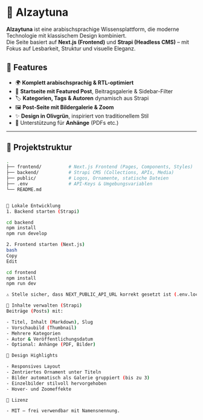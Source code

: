 # 🕌 Alzaytuna

**Alzaytuna** ist eine arabischsprachige Wissensplattform, die moderne Technologie mit klassischem Design kombiniert.  
Die Seite basiert auf **Next.js (Frontend)** und **Strapi (Headless CMS)** – mit Fokus auf Lesbarkeit, Struktur und visuelle Eleganz.

## 🌿 Features

- 🌍 **Komplett arabischsprachig & RTL-optimiert**
- 📰 **Startseite mit Featured Post**, Beitragsgalerie & Sidebar-Filter
- 🏷️ **Kategorien, Tags & Autoren** dynamisch aus Strapi
- 🖼 **Post-Seite mit Bildergalerie & Zoom**
- ✨ **Design in Olivgrün**, inspiriert von traditionellem Stil
- 📎 Unterstützung für **Anhänge** (PDFs etc.)

---

## 📂 Projektstruktur

```bash
.
├── frontend/          # Next.js Frontend (Pages, Components, Styles)
├── backend/           # Strapi CMS (Collections, APIs, Media)
├── public/            # Logos, Ornamente, statische Dateien
├── .env               # API-Keys & Umgebungsvariablen
└── README.md


🚀 Lokale Entwicklung
1. Backend starten (Strapi)

cd backend
npm install
npm run develop

2. Frontend starten (Next.js)
bash
Copy
Edit

cd frontend
npm install
npm run dev

⚠️ Stelle sicher, dass NEXT_PUBLIC_API_URL korrekt gesetzt ist (.env.local).

🧠 Inhalte verwalten (Strapi)
Beiträge (Posts) mit:

- Titel, Inhalt (Markdown), Slug
- Vorschaubild (Thumbnail)
- Mehrere Kategorien
- Autor & Veröffentlichungsdatum
- Optional: Anhänge (PDF, Bilder)

📸 Design Highlights

- Responsives Layout
- Zentriertes Ornament unter Titeln
- Bilder automatisch als Galerie gruppiert (bis zu 3)
- Einzelbilder stilvoll hervorgehoben
- Hover- und Zoomeffekte

📜 Lizenz

- MIT – frei verwendbar mit Namensnennung.
